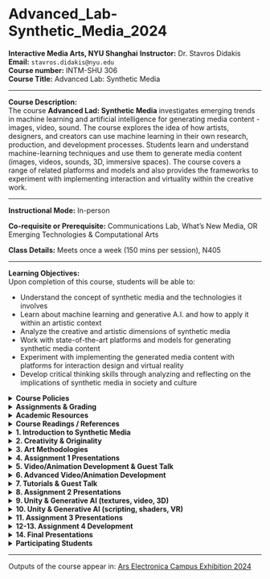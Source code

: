 # Advanced_Lab-Synthetic_Media_2024

**Interactive Media Arts, NYU Shanghai**
**Instructor:** Dr. Stavros Didakis  
**Email:** `stavros.didakis@nyu.edu`  
**Course number:** INTM-SHU 306  
**Course Title:** Advanced Lab: Synthetic Media

---

**Course Description:**  
The course **Advanced Lad: Synthetic Media** investigates emerging trends in machine learning and artificial intelligence for generating media content - images, video, sound. The course explores the idea of how artists, designers, and creators can use machine learning in their own research, production, and development processes. Students learn and understand machine-learning techniques and use them to generate media content (images, videos, sounds, 3D, immersive spaces). The course covers a range of related platforms and models and also provides the frameworks to experiment with implementing interaction and virtuality within the creative work.

---

**Instructional Mode:** In-person  

**Co-requisite or Prerequisite:** Communications Lab, What’s New Media, OR Emerging Technologies & Computational Arts  

**Class Details:** Meets once a week (150 mins per session), N405  

---

**Learning Objectives:**  
Upon completion of this course, students will be able to:
- Understand the concept of synthetic media and the technologies it involves
- Learn about machine learning and generative A.I. and how to apply it within an artistic context
- Analyze the creative and artistic dimensions of synthetic media
- Work with state-of-the-art platforms and models for generating synthetic media content
- Experiment with implementing the generated media content with platforms for interaction design and virtual reality
- Develop critical thinking skills through analyzing and reflecting on the implications of synthetic media in society and culture

<details>
  <summary><strong>Course Policies</strong></summary>

**Attendance and Tardiness**  
Students are expected to attend *all* scheduled classes. If unable to attend a class, a student needs to notify the instructor *before* class.

---

**Absences and Grades**  
- 4 absences will lead to an F for the participation grade.
- 6 absences will lead to a 25% reduction in the final grade.
- 8 absences will lead to failure of the course.

---

**Absence Exceptions**  
- **Observance of Religious Holidays:** You may miss class for the observance of religious holidays. If you anticipate being absent because of religious observance, notify me in advance so we can create a plan for making up missed work. For more on this policy [see here](https://www.nyu.edu/about/policies-guidelines-compliance/policies-and-guidelines/university-calendar-policy-on-religious-holidays.html).
- **Competitions, Conferences, Presentations:** You are permitted to be absent from classes to participate in competitions, conferences, and presentations, either at home or out of town, as approved by the Associate Provost for Academic Affairs. Review the Undergraduate Bulletin for the conditions you must meet to obtain approval for this kind of absence.
- **Extended Illness:** A student with an injury or medical condition that requires ongoing accommodations (temporary or permanent) should contact the NYU Moses Center for Student Accessibility (CSA). If an accommodation is recommended by the Moses Center, then Academic Affairs may communicate on behalf of students to advocate for excused absences/extensions. Reasonable accommodations, considering the course objectives, student learning, and fair standards, are ultimately decided by the professor.

---

**Tardiness**  
Punctual arrival is mandatory for this class. Students need to be on time and not leave in the middle of class unless it is an emergency.

---

**Late Assignments**  
Assignments are due **at the date and time indicated on this syllabus**. The late penalty for *all assignments* is one-third of a letter grade per day (an A becomes an A-, etc.). All other late assignments will earn an F.

---

**Electronic Devices**  
- **Mobile Devices:** Students may not use mobile devices in class unless otherwise indicated.
- **Recording Class:** To ensure the free and open discussion of ideas, students may not record classroom lectures, discussions, and/or activities without the instructor’s advance written permission; any such recording can be used solely for their own private use. If a student has approved accommodations from the Office of Disability Resources permitting the recording of class meetings, the student must present the accommodation letter to the instructor in advance of any recording. On any days when classes will be recorded, the instructor will notify all students in advance. Distribution or sale of class recordings is prohibited without the written permission of the instructor and other students who are recorded.

---

**Instructional Technology**  
- **Email Communication:** The course instructor will contact students regularly via email. Students should check for emails from the instructor that will cover in detail reminders, logistics, updates, and so on. Please note that the instructor will try to respond to all emails within 24 hours. Students should not expect immediate responses to emails sent late at night, during holidays, or on the weekends.
- **Assignment Notification:** All assignments will be posted on the course website. Each student is responsible for reviewing the website and its resources. After each class period, the students are asked to learn about the next homework assignment or other requirements and responsibilities related to the course.
- **Instructional Technology Tools and Assistance:** If you need background on specific instructional technology tools, such as Zoom, NYU LMS (Brightspace) and Voicethread, check the [RITS Student Toolkit](https://wp.nyu.edu/shanghai-online_learning/). You may also email [shanghai.rits@nyu.edu](mailto:shanghai.rits@nyu.edu) for assistance.

---

**Academic Honesty/Plagiarism**  
Carefully read NYU Shanghai’s *Statement on Academic Integrity* (in the [Undergraduate Bulletin](https://shanghai.nyu.edu/academics/curriculum/bulletin)). Breaches of academic integrity could result in failure of an assignment, failure of the course, or other sanctions, as determined by the Academic Affairs office.

---

**Disability Disclosure Statement**  
NYU Shanghai is committed to providing equal educational opportunity and participation for students with disabilities. It is NYU Shanghai’s policy that no student with a qualified disability is excluded from participating in any NYU Shanghai program or activity, denied the benefits of any NYU Shanghai program or activity, or otherwise subjected to discrimination with regard to any NYU Shanghai program or activity. Any student who needs reasonable accommodation based on a qualified disability should register with the [Moses Center for Student Accessibility](https://www.nyu.edu/students/communities-and-groups/student-accessibility.html) for assistance. Students can [register online](https://www.nyu.edu/students/communities-and-groups/student-accessibility/academic.html) through the Moses Center and can contact the Academic Accommodations Team at [shanghai.academicaccommodations@nyu.edu](mailto:shanghai.academicaccommodations@nyu.edu) with questions or for assistance.

---

**Title IX Statement**  
Title IX of the Education Amendments of 1972 (Title IX) prohibits discrimination on the basis of sex in educational programs. It protects victims of sexual or gender-based bullying and harassment and survivors of gender-based violence. Protection from discrimination on the basis of sex includes protection from being retaliated against for filing a complaint of discrimination or harassment. NYU Shanghai is committed to complying with Title IX and enforcing University policies prohibiting discrimination on the basis of sex. Mary Signor, Executive Director of the Office of Equal Opportunity, serves as the University’s Title IX Coordinator. The Title IX Coordinator is a resource for any questions or concerns about sex discrimination, sexual harassment, sexual violence, or sexual misconduct and is available to discuss your rights and judicial options. University policies define prohibited conduct, provide informal and formal procedures for filing a complaint, and a prompt and equitable resolution of complaints.

---

**Links to the Title IX Policy and related documents:**
- [Sexual Misconduct, Relationship Violence, and Stalking Policy](https://www.nyu.edu/about/policies-guidelines-compliance/policies-and-guidelines/sexual-misconduct--relationship-violence--and-stalking-policy.html)
- [Procedures for Complaints Against Students](https://www.nyu.edu/about/policies-guidelines-compliance/policies-and-guidelines/test-reporting--investigating--and-resolving-sexual-misconduct--rela.html)
- [Procedures for Complaints Against Employees](https://www.nyu.edu/about/policies-guidelines-compliance/policies-and-guidelines/reporting--investigating--and-resolving-sexual-misconduct--relat.html)
- [Resource Guide for Students](https://www.nyu.edu/about/policies-guidelines-compliance/policies-and-guidelines/sexual-misconduct--relationship-violence--and-stalking-resource-.html)
- [Resource Guide for Employees](https://www.nyu.edu/about/policies-guidelines-compliance/policies-and-guidelines/sexual-misconduct--relationship-violence--and-stalking-resource-0.html)

</details>

<details>
  <summary><strong>Assignments & Grading</strong></summary>
For all assignments, you are required to demonstrate three important skills:

- **Divergence:** A need to showcase thorough research, investigation, and experimentation. It is often impossible to reach superb results if the initial research is limited and lacks depth and quality of resources or information.
- **Criticality:** It is paramount to be able to critically reflect on the researched or practiced content and identify what to keep and what to ignore. This skill can be sharpened if you are exposed frequently and to a sufficient amount of content from other artists and practitioners and understand in more detail their methods and motivations.
- **Convergence:** After you have done a wide series of experiments and you have critically reflected on the content, you need to showcase your convergence skills. In this stage, it is essential to focus on the optimization and exceptional refinement of your content. Rough outputs that lack numerous reiterations show poor results, even if the previous stages are completed perfectly. Consider planning ahead of time for making the necessary refinements that will showcase incredible final results.

---

### Assignment 1
- ***Self, Perception, Archetypes*** (medium: text & images)
- **Prompt:** Create a series of images that showcase what a human being is; this needs to come from your subjective perspective and it has to depend on your analysis and methodology. A human being can be viewed through different lenses - can you provide a creative and original interpretation? Use generative AI (in combination with other media design tools as they may seem appropriate/fit) to provide your own subjective (and original) interpretation of what a human being is.
- **Deliverables:** 
  - Provide 20 images that showcase your interpretations. Size of images should be at least FullHD (1920x1080px / 1080x1920px / 1920x1920px). Acceptable filetypes: PNG/JPEG. Zip the images and attach the zip file to the email.
  - Provide a poem or literature excerpt to accompany your images (text format with proper referencing). The text needs to exist already and it has to support your aesthetic and ideological reflections.
  - **Presentation:**
    - Select at least 3 final images at any aspect ratio and configuration. The images need to be printed on high-quality paper and presented/explained in class.
    - Print your poem or literature excerpt to accompany your 3 final presented images.

---

### Assignment 2 (Midterm)
- ***Machines in Motion*** (medium: video, animation, sound)
- **Prompt Option 1**
  By using the images generated in **Assignment 1** (or an update, depending on your preference), create a video between 2 to 4 minutes using generative AI. The video needs to have a music layer and a narration for your poem/literature excerpt.
  - **Deliverables:**
    - A video clip with a length of 2-4 minutes, in .MP4 format, 1080p/2160p, 16:9 aspect ratio, 30fps.
    - Your workflows (as images with the embedded code). The workflow needs to be an advanced iteration from the ones shared in class and showcase a particular development that aligns with your concept and intentions.
    - A file (pdf) that explains your workflow, together with your intentions and methodologies. Explain what your artistic approach is, and how you derived the final results. You may include notes on things that worked well, and things that did not work as expected.

- **Prompt Option 2**
  Select this option if you are interested to work on a collaboration project for a festival submission. Participants need to produce content that follows specific instructions.
  - **Deliverables:** 
    Submit weekly a specific list of generated content (variable specs will be given to you, depending on the workflow and production process).

---

### Assignment 3
- ***Ad Virtualitas ad Infinitum (groups of 2)*** (medium: realtime 3D/VR)
- **Prompt:** For this assignment, you are asked to create a virtual space that consists of generative-AI assets (images, videos, sounds, 3D objects, skyboxes).
- **Deliverables:** Send via email (`stavros.didakis@nyu.edu`) the following:
  1. A rendered video of the final performance (using the Unity Recorder). The final video needs to have a length of around 1 minute that showcases in detail your scene (.MP4 format, 1920x1080p, 16:9 aspect ratio, 30fps).
  2. Screenshots of your Unity project.
  3. A written report (pdf) that explains your intentions and methodologies. Explain what your artistic approach is, and how you derived the final results. You may include notes on things that worked well, and things that did not work as expected (length ~300 words).

---

### Assignment 4 (Final)
- ***Final Project*** (medium: open/mixed)
- **Prompt Option 1** (group of 3): Development of a physical media installation that includes selected content created during assignments 1, 2, and 3. The work includes the design of the structure for accommodating the media components, hardware installation, and tweaking and editing the content (prints, videos, sounds).
- **Prompt Option 2** (independent or groups of 2): For this option, a proposal needs to be pitched for approval. The work needs to have an artistic focus and to utilize tools and methods as the ones covered during the semester but further expand on the usage, bringing a sophisticated and highly polished final result. 
  You may consider creating projects such as the following:
  - An interactive generative system
  - A real-time VR scene
  - A mix of media/techniques/materials

---

### Class Participation & Attendance
Active participation and attendance are essential in this course. Students will be required to proceed to various teaching and learning activities during class, such as discussions, debates, practical exercises, and more.

---

### Homework & Reading Responses
The course necessitates the completion of homework such as readings, writings, and practical exercises. These are important elements that are required for achieving the learning outcomes of this course.

---

### Marking Elements
| Component                         | Weight |
| --------------------------------- | ------ |
| Class Participation & Attendance  | 30%    |
| Assignment 1                      | 15%    |
| Assignment 2                      | 20%    |
| Assignment 3                      | 10%    |
| Assignment 4                      | 25%    |

[The course rubric can be found here](https://docs.google.com/spreadsheets/d/1pJvsyA3RSv_4aOTyX1bs702O-ln5NgTQu87aURWNng0/edit#gid=0).

</details>

<details>
  <summary><strong>Academic Resources</strong></summary>

**ARC Services**
The Academic Resource Center (ARC) offers both individual, one-on-one tutoring as well as group sessions in a variety of ways, in a variety of courses. You can log on to [WCOnline](https://nyus.mywconline.com/index.php?logout=YES) to book an appointment with a Global Writing & Speaking Fellow or a Learning Assistant (LA). The Global Writing & Speaking Fellows conduct individual consultations on writing, speaking, reading, and academic skills coaching. LAs provide both individual and small-group tutoring support in over 30 STEM, Business, Economics, IMA/IMB, and Chinese Language classes. Visit [shanghai.nyu.edu/arc](https://shanghai.nyu.edu/arc) for more information about ARC services.

**Library Services**
The Library is available to support your research needs. They have access to over 27,000 print resources, 2,000 DVDs, and 1,000 databases (including over a million ebooks, as well as streaming audio and video and image databases).

Librarians with expertise in your research topic are available to meet either *in person* or *online* [by appointment](https://nyu-shanghai.libcal.com/appointments) or [by email](https://nyu.qualtrics.com/jfe/form/SV_893SmPggYfKqOz3?Q_JFE=qdg) to help you navigate the research process. Our library team features experts in Business, Arts & Humanities, STEM, Social Sciences & Economics, and data tools & resources. Ask us how we can assist you in developing a research question and formulating a research strategy, selecting databases, requesting materials, and citing your sources. Visit [shanghai.nyu.edu/library](http://shanghai.nyu.edu/library) for more information on:
- 24/7 access to e-books, e-journals, streaming media, and databases
- Booking one-on-one consultations for research help
- [Asking the Library](https://shanghai.nyu.edu/academics/library/services/aal) questions via chat or email

**Electronic Reserves**
Students can access course readings using their NYU credentials for courses they currently enrolled in at [https://ares.library.nyu.edu/](https://ares.library.nyu.edu/).

**Interlibrary Loan Service**
For materials not available to you immediately, you can request scanned copies of a book chapter or journal article through our [Interlibrary Loan (ILL) service](https://ill.library.nyu.edu/). If you don't know which chapter you need, you can request a Table of Content through ILL.
</details>

<details>
  <summary><strong>Course Readings / References</strong></summary>
  
  - Crawford, K. (2021). *Atlas of AI: Power, Politics, and the Planetary Costs of Artificial Intelligence*. Yale University Press.
  - Kissinger, H. A., Schmidt, E., & Huttenlocher, D. (2021). *The Age of AI: And Our Human Future*. Little, Brown and Company.
  - Lee, K.-F., & Qiufan, C. (2021). *AI 2041: Ten Visions for Our Future*. Currency.
  - Miller, A. I. (2019). *The Artist in the Machine: The World of AI-Powered Creativity*. The MIT Press.
  - Manovich, L., & Arielli, E. (2023). *Artificial Aesthetics: A Critical Guide to AI, Media, and Design*.
  - Sautoy, M. D. (2019). *The Creativity Code: Art and Innovation in the Age of AI*. Harvard University Press.
  - [From Dadaists to Synthetic Media](https://blog.reface.ai/the-production-of-presence/)
</details>

<details>
  <summary><strong>1. Introduction to Synthetic Media</strong></summary>
The session provides a general introduction and overview for synthetic media. Main characteristics of the topic are contextualized through lecture, discussions, and in-class activities. During this session the main tools and frameworks that are needed for this course are briefly explained.

- **Lecture:** [An Introduction to Synthetic Media](https://www.canva.com/design/DAF6Co7XtIM/nRs0JgC824gK2ulqGsSBRg/view?utm_content=DAF6Co7XtIM&utm_campaign=designshare&utm_medium=link&utm_source=editor)

- **Research:** Synthetic Media Assignment 1 (@[Miro](https://miro.com/app/board/uXjVN4LnVvM=/?share_link_id=420225905247))

- **Homework (deadline: Wed 31 Jan, by 12 noon)**
  - **Readings:**
    - **AI2041 Ten Visions of the Future** (read at least one chapter from the following list)
        - `AI2041, Ch.2: Gods Behind the Masks`
        - `AI2041, Ch.3: Twin Sparrows`
        - `AI2041, Ch.5: My Haunting Idol`

  - **Practice:**
    - **Install ComfyUI**
       - [comfyanonymous/ComfyUI](https://github.com/comfyanonymous/ComfyUI?tab=readme-ov-file#installing)
       - [Installing ComfyUI](https://stable-diffusion-art.com/how-to-install-comfyui/)
       
       - **Windows** (free, needs NVIDIA and/or)
       - **Mac** (free, needs M1 or above)
       - **Cloud Services** (paid, resources included): [Shadow PC](https://shadow.tech/shadowpro/offers), [RunDiffusion](https://rundiffusion.com/), [IT RITS](https://stable-diffusion.ritsdev.top/)

    - **Write a daily diary about yourself** - your thoughts, dreams, concerns. Do this as a meditative exercise, and go as deep as you can. You are responsible for defining the length of the text (certainly no less than a couple of sentences, and no more than 1000 words per day). Do not handwrite it - use a text editor. Uses of ChatGPT or similar text generators are strictly forbidden here.
         
</details>

<details>
  <summary><strong>2. Creativity & Originality</strong></summary>
The session provides a theoretical and conceptual component that focuses on understanding creativity and originality in relation to the generative content and the methodologies employed in utilizing synthetic media for artistic practice. In addition, a series of workflows are analyzed so as to ensure a practical framework for the development of the assignment prompts.

- **Reading Discussion**
- **Lecture:** [Creativity & Originality - Reviewing “Synthetic Cities” as a Case Study](https://www.canva.com/design/DAF6ufPdzUk/KdBCIL73PxQIFKh63pGiQw/view?utm_content=DAF6ufPdzUk&utm_campaign=designshare&utm_medium=link&utm_source=editor)
    
- **Workshop: Text-To-Image Generation & Prompt Engineering**
    - **ComfyUI Installation Instructions:**
        
        [ComfyUI](https://github.com/comfyanonymous/ComfyUI), [ComfyUI-Manager](https://github.com/ltdrdata/ComfyUI-Manager)
        
        [ComfyUI Community Manual](https://blenderneko.github.io/ComfyUI-docs/)

        [How to install ComfyUI](https://stable-diffusion-art.com/how-to-install-comfyui/)
            
    - **Text-To-Image / Prompt Engineering:**
        
        [CLIP: Connecting text and images](https://openai.com/research/clip)
        
        [Stable Diffusion Prompt Book](https://drive.google.com/file/d/1ngSY63m1ASAr4VYA0Ohr0pSZ6bqKbu-w/view?usp=drive_link)
        
        [PromptHero](https://prompthero.com/)

    - **ComfyUI Workflows:**
                
        - **Text to Image** (basic)
            ![Text-To-Image (basic)](images/s2-Text-To-Image(basic).png)
            ***
        
        - **Text to Image** (advanced)
            
            ![Text-To-Image (advanced)](images/s2-Text-To-Image(advanced).png)
            ***
        
        - **Image Upscale**
            
            ![Text-To-Image (upscaling)](images/s2-Text-To-Image(upscaling).png)
            ***
        
        - **Image to Image**
            
            ![Image-To-Image](images/s2-Image-To-Image.png)

---
        
- **Resources:**
  - Understanding [AI Styles | Andrei Kovalev's Midlibrary 2.0](https://midlibrary.io/categories/techniques)
    
  - Communities/Repositories/Models/Workflows
    -  [Banodoco Discord Invite](https://discord.com/invite/z2rhAXBktg)
    - [Civitai: The Home of Open-Source Generative AI](https://civitai.com/)
    - [OpenArt Resources](https://openart.ai/discovery)
    - [Hugging Face](https://huggingface.co/)
        
  - Online Tutorials/Documentation
    - [ComfyUI Community Manual](https://blenderneko.github.io/ComfyUI-docs/)
    - [Using ComfyUI Tutorial](https://www.youtube.com/watch?v=LNOlk8oz1nY)
    - [ComfyUI KSampler Explained](https://www.youtube.com/watch?v=RVwIz63bxN4)
    - [How Stable Diffusion Works](https://www.youtube.com/watch?v=sFztPP9qPRc)
        
- **Homework**
    - **Reading:** `Margaret Boden - The Creative Mind (In a Nutshell)`
    - **Practice:**
      - Create five city images and text narratives - as in the case of “Urban Echoes” from “Synthetic Cities”. Strongly consider extracting/using features from your dreams and fears. 
        - Image size should be no less than 1920x1080px
        - Each text description should be between 100 to 200 words
</details>

<details>
  <summary><strong>3. Art Methodologies</strong></summary>
For this session, a series of art references are contextualized and analyzed, providing a thought structure in regards to the development of the utilization of AI and ML for the creation of visual artworks. The practical part of the session focuses on the development of advanced image creation tools and techniques (SDXL, LoRAs, LCM, ControlNet, IPAdapter, 2nd-Pass Sampling).

- [Art Methodologies](https://www.canva.com/design/DAF8jT8uE2Y/ClN1RXBt5igUxiwNsGZbfQ/edit?utm_content=DAF8jT8uE2Y&utm_campaign=designshare&utm_medium=link2&utm_source=sharebutton)
    
- **ComfyUI Workflows:**
    - **LoRA** (with upscale)
        ![LoRA](images/s3-LoRA.png)
        ***
    - **LCM LoRA**
        ![LCM LoRA](images/s3-LCM_LoRA.png)
        ***
    - **ControlNet**
        ![ControlNet](images/s3-ControlNet.png)
        ***
    - **IPAdapter, 2nd Sampler Pass:** 
      - [IPAdapter Info](https://www.youtube.com/watch?v=7m9ZZFU3HWo)
      - [Resources](https://drive.google.com/drive/folders/1fjcthg19CMR0zlVx0B2IqelTVwSzd0yI?usp=sharing)
    
      ![IPAdapter](images/s3-IPAdapter.png)
</details>

<details>
  <summary><strong>4. Assignment 1 Presentations</strong></summary>
Selected examples of generative AI imagery developed for Assignment 1:
<table>
  <tr>
    <td><img src="images/s4-1.png" alt="Image 1" style="width:200px; padding:0px;"/></td>
    <td><img src="images/s4-2.png" alt="Image 2" style="width:200px; padding:0px;"/></td>
    <td><img src="images/s4-3.png" alt="Image 3" style="width:200px; padding:0px;"/></td>
  </tr>
  <tr>
    <td><img src="images/s4-4.png" alt="Image 4" style="width:200px; padding:0px;"/></td>
    <td><img src="images/s4-5.png" alt="Image 5" style="width:200px; padding:0px;"/></td>
    <td><img src="images/s4-6.png" alt="Image 6" style="width:200px; padding:0px;"/></td>
  </tr>
  <tr>
    <td><img src="images/s4-7.png" alt="Image 1" style="width:200px; padding:0px;"/></td>
    <td><img src="images/s4-8.png" alt="Image 2" style="width:200px; padding:0px;"/></td>
    <td><img src="images/s4-9.png" alt="Image 3" style="width:200px; padding:0px;"/></td>
  </tr>
  <tr>
    <td><img src="images/s4-10.png" alt="Image 4" style="width:200px; padding:0px;"/></td>
    <td><img src="images/s4-11.png" alt="Image 5" style="width:200px; padding:0px;"/></td>
    <td><img src="images/s4-12.png" alt="Image 6" style="width:200px; padding:0px;"/></td>
  </tr>
</table>
</details>

<details>
  <summary><strong>5. Video/Animation Development  & Guest Talk</strong></summary>
The session consists of a main lecture that focuses in providing an overall analysis of the area of AI video/animation, explaining main motivations, methods, and practices. Following that, a practical workshop explains how it is possible to extend the previous image generation practices to accommodate video and animation. For the last part of the session, Iannis Bardakos provides an overall overview of his research practice related to the dynamic interplay between technicity, aesthetics, and processes through techno-mathematical lenses.

- **Lecture:** [AI Video/Animation](https://www.canva.com/design/DAF-R0Mu6-Y/GhjS7XL5Z1kjpLcutBBIbg/edit?utm_content=DAF-R0Mu6-Y&utm_campaign=designshare&utm_medium=link2&utm_source=sharebutton)

- **ComfyUI Workflow:** Images to Video, LoRAs, IPAdapter, AnimateDiff, Latent Upscale
    
    ![Workflow-AnimateDiff_.png](images/s5-AnimateDiff.png)

- **References**    
    - [AnimateDiff Repository](https://github.com/guoyww/AnimateDiff),[AnimateDiff Paper](https://animatediff.github.io/)
    
    - [AnimateDiff: Easy text-to-video - Stable Diffusion Art](https://stable-diffusion-art.com/animatediff/)
    
    - [Civitai Models & LoRAs](https://civitai.com/videos)
    
    - [ComfyUI Workflows](https://openart.ai/workflows/all?category=AnimateDiff)
    
    - [Steerable Motion](https://github.com/banodoco/Steerable-Motion)

---

- **Guest Talk with Iannis Bardakos**
    > Iannis Bardakos, an artist and art theorist with over three decades of experience, has worked globally as an educator and creative media expert. He has taught in Greece, Spain, France, and China, and his work has been exhibited internationally. His interdisciplinary approach blends mathematics, philosophy, and the arts, transcending traditional boundaries. Bardakos's expertise extends to digital media, humanities, and cybernetics, with a deep interest in the philosophy of technology. His research and teaching explore the dynamic interplay between technicity, aesthetics, and processes through a techno-mathematical lens. He holds dual doctoral degrees: one in Aesthetics, Sciences, and Technologies of the Arts from Paris 8 University, and another in the Theory and History of Arts from the Athens School of Fine Arts. Bardakos contributes as a co-editor to the Technoetic Arts Journal and is an active member-at-large in the American Society for Cybernetics. His work, positioned within a post-human framework, aims to redefine and reformulate the relationship between art and experience.
    > 
    
    ![Iannis Bardakos](images/s5-bardakos.png)    
</details>

<details>
  <summary><strong>6. Advanced Video/Animation Development</strong></summary>

This workshop focuses on developing advanced techniques for creating synthetic video/animations such as using batch scheduling, automated extraction of text prompts from images, Motion LoRAs, and techniques for consistensy and high-quality visual content. Moreover, strategies for post-production are also covered for sound, frame interpolation, 4K upscaling, compression, etc.

- **ComfyUI Workflows** 
  - Batch Prompt Scheduler, AnimateDiff (Resources: [CivitAI](https://civitai.com/search/models?modelType=Workflows&sortBy=models_v5), [OpenArtAI](https://openart.ai/workflows/home?workflowSort=featured), [ComfyWorkflows](https://comfyworkflows.com/), [ThinkDiffusion](https://learn.thinkdiffusion.com/a-list-of-the-best-comfyui-workflows/))
      ![Video Animation.png](images/s6-VideoAnimation.png)
      ***
    
  - Image Input, WD14 Tagger, IPAdapter, Motion LoRA
    
    ![Image-To-Video, Motion LoRA](images/s6-Image-To-Video-with-Motion-LoRA.png)
    ***

  - SDXL Video
    ![SDXL Video](images/s6-SDXL_Video.png)
    ***
    
  - Image-To-Video, Upscale, Interpolate
    ![AnimateDiff, Image, Upscale, Interpolate.png](images/s6-AnimateDiff-Image-Upscale-Interpolate.png)

***

- **Video Development Resources**
    - Sound & Music
        - [Mubert](https://mubert.com/) (music generator), [Mubert Tutorial](https://www.youtube.com/watch?v=Kvf4CCRSvW8)
        - [Aiva](https://www.aiva.ai/) (music generator)
        - [ElevenLabs](https://elevenlabs.io/) (text to speech), [ElevenLabs Tutorial](https://www.youtube.com/watch?v=KMO306rV94M)
            
    - Video Editing/Composition
        - [https://www.capcut.com/](https://www.capcut.com/) (video editor)
        - [CapCut Tutorial](https://www.youtube.com/watch?v=yMbu1A5N-jc)

---

- **Post-Production Diagram**
    
    ![Post-Production](images/s6-postProduction.png)
    
    <small>(if the final video size is too large (more than 500MB for 1-minute video), consider compressing it with [HandBrake](https://handbrake.fr/downloads.php), “Vimeo 4K” preset).</small>
</details>

<details>
  <summary><strong>7. Tutorials & Guest Talk</strong></summary>

The session focuses on providing students tutorial support for the development of their synthetic video (+audio) assignment. Moreover, it offers a critical framework for generative AI as seen from the theory and practice of Vassilis Galanos.

---

- **Guest Talk with Vassilis Galanos:**
    > In this previously unpublished work, the presenter will suggest that the vast majority of contemporary generative artificial intelligence (GenAI) art is kitsch. Dr Galanos will demonstrate aspects of visual AI’s last ten years of development as a sociotechnical construct, a combination of technical programming corresponding to social factors. He will argue that the driving force behind the entropic proliferation of (Gen)AI kitsch is an interplaying function of schizo-capitalist regimes promoting double binds of (a) regulatory frameworks containing AI within hegemonic political correctness and (b) nationalist mandates for AI innovation.
    > 
    > Dr Vassilis Galanos is currently a Research and Teaching Fellow at the Edinburgh College of Art, affiliated with the Bridging Responsible Artificial Intelligence Divides (BRAID) UK research programme and the Edinburgh Futures Institute’s Data Civics and The New Real themes. Vassilis investigates AI from a historical and sociological perspective, and has recently participated in projects involving the use of generative AI in journalism, community-led data-driven innovation, and artist/data scientist interactions.
    > 
    
    ![Vassilis Galanos](images/s7-galanos.png)
</details>    

<details>
  <summary><strong>8. Assignment 2 Presentations</strong></summary>

- **Presentations**
  ![Submission Examples](images/s8-previews.gif) 

- **AI Film Festival - Selected Videos**
    - [Generation](https://www.youtube.com/watch?v=mL1rs3NRgIg)
    
    - [Original Voice](https://www.youtube.com/watch?v=785BhEABX5s)
    
    - [I Want 1000 Rabbits](https://www.youtube.com/watch?v=96Cx771Cpr0)
    
    - [Expanded Childhood](https://www.youtube.com/watch?v=4Q5qstYoYu0)
    
    - [UTOPIAS](https://www.youtube.com/watch?v=bHrQM-n4JJM)
    
    - [We All Dream in HyperColor](https://www.youtube.com/watch?v=dYbRvorUhcw)
    
    - [eps696](https://drive.google.com/file/d/1aI7IEDMCXt08ukzfB_hswhUfB2obo2SR/view?usp=sharing)    
</details>

<details>
  <summary><strong>9. Unity & Generative AI (textures, video, 3D)</strong></summary>
The session provides an introdution to Unity and how generative AI content can be used within a realtime engine. This involves the development and usage of images, videos and sounds within a Unity project. Techniques are explained in regards to the creation of seamless skyboxes, and how to utilize platforms for the creation of synthetic 3D models.

- 📁 [Unity Project Files: Textures_And_Skyboxes](https://drive.google.com/file/d/1BD_aG4xvraYsi2Q3tCpioS7x3nUiK84V/view?usp=drive_link)

- <details>
  <summary><strong>Unity Basics</strong></summary>
    To start developing a Unity project, you first need to install Unity Hub, and a code editor (VSCode):
    
    - [Visual Studio Code,](https://code.visualstudio.com/download) [NET (](https://dotnet.microsoft.com/en-us/download/dotnet/7.0)[details)](https://code.visualstudio.com/docs/languages/dotnet), [Mono](https://www.mono-project.com/download/stable/)
    - [Unity Hub](https://store.unity.com/download) and an LTS Unity Editor 21/22 (recommended: 2022.3.14f LTS)
        
    Following the installation of the required software, you can open **Unity Hub**, a tool that allows us to manage our Unity projects as well as install different versions of the **Unity Editor**.
  
    **Unity Hub**
    When you open **Unity Hub** for the first time, you will be prompted to log in with your **Unity ID**. If you don't have one, you can create it for free. In Unity Hub’s **Preferences** menu, select **License**, and activate a Personal license (which is free). The personal licenses expire after a few days, but you can install it again with the same process.
      
    The **Unity Hub** shows you a list of all Unity versions installed on your computer (you can have multiple versions of Unity if you want). If you don't have any versions installed, you can click on the **Installs** button to install a new version.
      
    Here are the main tabs that you need to know about Unity Hub:
    - **Projects:** To open an existing project or create a new one, click on the **Projects** button and then select the option that you want.
    - **Installs:** To manage and install different versions of Unity, click on the **Installs** button. Here you can see all the versions of Unity installed on your computer, and you can also install new versions or delete old ones.
    - **Learn:** To access Unity documentation and tutorials, click on the **Learn** button.
    - Other options include the Community, UOS, and Developer Services (which are not covered here).
          
      ![Unity Hub](images/s9-unityHub.png)
  ---
  **Creating a Project with the Unity Hub**
  To create a new project in Unity, open the Unity Hub and click on the **New Project** button. In the **New Project** window, select the appropriate version for your project from the drop-down menu (i.e. 2022.3.14f LTS). Next, select the **URP** (Universal Rendering Pipeline) or the **HDRP** (High Definition Rendering Pipeline) template from the list of templates.
  In the right side panel, set the project name and location. You can also choose to create a new folder for your project if you want to. Finally, uncheck the checkbox for **Enable PlasticSCM**. This will prevent Unity from using the PlasticSCM version control system for your project.
  Click on the **Create Project** button to create your new Unity 3D project. Once the project is created, you will be taken to the Unity editor where you can start working on your application.

  ---

  **Unity Editor**
    
    ![Unity Hub](images/s9-unityEditor.png)
      
  The Unity editor is divided into several main areas. The most important ones are the following: the **Scene** view, the **Game** view, the **Hierarchy**, the **Project**, **Inspector**, and **Console**.
    - The **Scene** view is where you can see and edit your 3D objects in your scene. You can navigate and manipulate the camera, as well as select and move objects in the Scene view.
    - The **Game** view is where you can see what your game or application will look like when it is running. You can run the “Game” by clicking on the Play/Stop buttons at the top of the screen.
    - The **Hierarchy** is where you can see all the objects in your scene organized in a hierarchical tree structure. You can select, move, and delete objects from the Hierarchy.
    - The **Project** is where you can access all the assets and files in your project. You can import new assets, create new folders, and access the scripts and prefabs in your project.
    - The **Inspector** is where you can see and edit the properties of the currently selected object. You can change the object's position, rotation, scale, as well as access its materials, scripts, and other components.
    - The **Console** is where we can check if everything runs correctly with our project. This helps us to debug code or other issues that may occur during execution.
    <br>

    Other important panels and features include the **Toolbar**, **Lighting**, and more.
    - The **Toolbar** at the top of the Unity editor is where you can access different tools such as the move, rotate, and scale tools. You can also access different windows and settings from the **Toolbar**.
    - The **Hand** Tool allows **panning** around the Scene.
    - Press key **Alt** (Windows) or **Option** (Mac) and left-click and drag to **Orbit** the Camera around the current pivot point.
    - Scroll (mouse or keypad) to **zoom** in and out the scene.
    - The **Move**, **Rotate**, **Scale**, **Rect Transform** and **Transform** tools allow you to edit individual GameObjects.
    - Shortcuts: **Q-W-E-R-T-Y**
      - [Toolbar Link](https://docs.unity3d.com/Manual/Toolbar.html)
      - [Hierarchy Link](https://docs.unity3d.com/Manual/Hierarchy.html)
    - The **Lighting** window is where you can set up and adjust lighting for your project. You can add and adjust lights, as well as change the environment settings.
    - Additional windows and panels can be found on the main Unity Menu/Windows.
          
      ![Move Tool](images/s9-moveTool.gif)
      ***

  - **Primitives**
      To add 3D objects in the scene go to the **Hierarchy** panel, and either click the **+** sign, or right click on the **Hierarchy** panel area, to have the sub-menu appear. Select **3D Object**, then choose the type of object you want to create, such as a cube, sphere, or plane. The new object will appear in the **Hierarchy** panel and the **Scene** view.
          
      You can move, rotate and scale the object in the **Scene** view (by using the Unity's **Transform** component), as well as from the number boxes that appear in the **Inspector** panel.
          
      ![Create Object](images/s9-createObject.gif)
          
      Each **GameObject** can be configured from the **Inspector** window. Properties such as position, rotation, size are set here. If the GameObject includes materials or additional properties, they can all be accessed from here as well.
          
      [Inspector Link](https://docs.unity3d.com/Manual/UsingTheInspector.html)    
    </details>

  - <details>
    <summary><strong>Textures & Skyboxes</strong></summary>  
    
    To use a custom texture/image in Unity, make sure that your files (such as **PNG** or **JPEG**) are imported in the **Assets** folder. Once imported, select the texture in the Project window to adjust its settings in the **Inspector**, where you can change properties like wrap mode, filter mode, and compression to optimize performance and appearance. Next, create a material by right-clicking in the **Assets** folder, selecting **Create**, and then **Material**. Assign your imported texture to the material by dragging it onto the **Base** / **Albedo** slot in the material's **Inspector**. Finally, apply the material to your objects in the scene by dragging the material onto the desired object in the **Scene** view or **Hierarchy**. 
    
    Creating a seamless texture, especially for applications such as skybox, it is important to consider that the edges of the texture align perfectly when tiled. To ensure this, we need to make certain adjustments:

      - **Choose or Create a Base Image**: Start with a high-quality image. For skyboxes, this could be an image of a sky, space, or any environment suitable for your project.
      - **Make the Image Tileable & Offset the Image**: Use an image editing tool like Adobe Photoshop or GIMP. Offset the image by half of its width and height. In Photoshop, this can be done using the "Offset" filter (Filter > Other > Offset). Set the horizontal and vertical offset to half the dimensions of the image. This will bring the edges to the center, making the seams more visible.
      - **Blend the Seams**: Use tools like the clone stamp, healing brush, or content-aware fill to blend the seams. Carefully paint over the seams to remove visible lines and ensure a smooth transition. The goal is to make the edges indistinguishable from the rest of the texture.
    - **Offset Back**: Offset the image back to its original position to ensure that the seamless work is correctly applied.
    - **Check Seamlessness**: Test the seamlessness by duplicating and tiling the image next to itself in the image editor. Ensure there are no visible seams or abrupt changes where the images meet.
    - **Create Skybox Textures (Six-Sided Skybox)**: For a skybox, you typically need six images representing the sides of a cube (left, right, top, bottom, front, back). Ensure each texture matches seamlessly at the edges with its adjacent textures.
    - **Panoramic Skybox**: Alternatively, you can create a 360-degree panoramic image that wraps around seamlessly. Tools like HDRI maps can be used to achieve this.
    - **Import to Unity**: Import the seamless textures into Unity. If creating a six-sided skybox, use the Skybox (Cubemap) shader. For a panoramic skybox, use the Skybox (Panoramic) shader.
    - **Set the Skybox**: Finally, apply the skybox material to your scene. Go to **Window** > **Rendering** > **Lighting Settings**, and under the **Skybox Material** section, assign your skybox material.

    ***

    - **Resources on Textures and Patterns**
      - [Seamless Texture Checker](https://www.pycheung.com/checker/)
      - [NormalMap-Online](https://cpetry.github.io/NormalMap-Online/)
      - [Photoshop Tutorial: Create Seamless Textures](https://www.youtube.com/watch?v=FR3Z0zr1RaY)  
      - [How to Make High Quality Seamless Textures with AI](https://www.youtube.com/watch?v=hNFz0Mlj5Dc)
      - [Height Maps And Displacement In Unity](https://medium.com/geekculture/height-and-normal-maps-in-unity-hdrp-324fefb0d188)
      - [2D Textures & Materials | Assets & Packs | Unity Asset Store](https://assetstore.unity.com/2d/textures-materials)  
      - [Poly Haven](https://polyhaven.com/)
      - [Free PBR Materials](https://freepbr.com/)
      - [Textures for 3D](https://www.textures.com/browse/pbr-materials/114558)
      - [Poliigon Textures](https://www.poliigon.com/textures/free)
      - [Texture Fun](https://texturefun.com/)
      - [ambientCG](https://ambientcg.com/)
      - [Texturebox](https://texturebox.com/category)
      - [cgbookcase](https://www.cgbookcase.com/)
      - [CC0 Textures & Models](https://www.sharetextures.com/)
      - [Public Domain Textures](https://publicdomaintextures.com/)
      - [patternpanda](https://patternpanda.org/)

      </details>

    - <details><summary><strong>Adding Videos (Render Textures)</strong></summary>
      In Unity, a Render Texture is a special type of texture that is created and updated at runtime. It allows you to render the output of a video (or camera) to a texture, which can then be used as the input for another camera, a material, or even a GUI element.
          
      In this example, we want to utilize a surface of the 3D model to display the contents of a video file. Therefore, a render texture will assist us in creating this effect. To do this we need to complete the following steps:
          
      - Create a **Video Player** object - A **Video Player** can be added to our project by selecting **GameObject / Video / Video Player.** This will add a new video object on the **Hierarchy** panel. From the **Inspector** we have the option to load a video file to the object (the video file has to be already added in our **Assets** folder; **.mp4** file format is strongly suggested).
  
        ![Video Player](images/s9-videoPlayer.gif)
              
      - Create and assign a **Render Texture** - A **Render Texture** is a type of texture that Unity creates and updates at run time. To use a Render Texture you need first to create a new Render Texture asset in the Assets panel. This can be created either by right-clicking in the **Assets** folder, or by selecting in the main menu:  **Assets / Create / Render Texture.** When the texture is created, we can review its **Inspector** and set its size to the value that it is needed (i.e. SD/HD, etc). After this is set, go back to the **Video Player** and set its **Target Texture** option to the new render texture we have just created.
  
        ![Render Texture](images/s9-renderTexture.gif)
              
      - Create a Geometry & Material - In this instance we want the video to appear on a geometry - a 3D object that contains a special material that allows it to display the video frames. To complete this task, we can create a new 3D **GameObject** (i.e. plane) and position it where it is needed. Finally, we have to create a new material as this will be needed to give to the 3D object its final surface look. Here, we need to assign to the **Base Map** / **Albedo** settings of the color the **Render Texture** that we have just created. To do this, drag the **Render Texture** file from the **Assets** folder, to the little square that appears on the name **Base Map** / **Albedo** inside our new material.
          ![Video Texture](images/s9-videoTexture.gif)

    - <details><summary><strong>Generative 3D</strong></summary>

        - **Importing 3D Models**
            3D models are digital representations of objects or characters that can be used in various applications such as video games, animation, and virtual reality. They are typically composed of a set of polygons, which are used to create the shape of the object, and a set of textures, which are used to control the visual appearance of the object. There are several different file types and properties that are commonly used for 3D models:
            1. **OBJ:** The **OBJ** file format stores the geometry of the model as a set of vertices and faces, and can also store information about materials and textures. **OBJ** files are widely supported by most 3D modeling software and can be easily imported into many game engines.
            2. **FBX:** The **FBX** file format is a more advanced format for storing 3D models. It supports a wide range of features, including support for animation, lighting, and cameras. **FBX** files can also store information about materials and textures, and are supported by many 3D modeling software and game engines.
            3. **STL:** The **STL** file format is primarily used for 3D printing and is a standard file format for 3D models. It stores the geometry of the model as a set of triangles, and does not typically include information about materials or textures.
                
            Unity supports a range of 3D models and objects. We can either using Unity’s primitives, or import them from elsewhere. Importing models can be straightforward - drag and drop in the **Assets** folder suffices. It is strongly suggested to use **.FBX** or **.OBJ** file types, or, if you use **Blender**, you can directly import Blender’s project file in Unity (**.blend**).
                
            [Model File Formats](https://docs.unity3d.com/Manual/3D-formats.html)
                
            [Import 3D Models into Unity](https://docs.unity3d.com/560/Documentation/Manual/HOWTO-importObject.html)
                
            ![FBX Import](images/s9-fbxImport.gif)
                
            3D models can be created with a range of software (e.g., Blender, Maya, Rhino, Fusion360, etc). We can also find models on the public domain:
            [SketchFab](https://sketchfab.com/features/free-3d-models)
            [CGTrader](https://www.cgtrader.com/free-3d-models)
            [TurboSquid](https://www.turbosquid.com/Search/3D-Models/free)
            [Free3D](https://free3d.com/)
            [ThreeD Scans](https://threedscans.com/)
            [3Dassets.one](https://www.3dassets.one/#order=latest)
             ***

        - **Use LumaAI for Generative 3D models**
            [Luma AI - Genie](https://lumalabs.ai/genie?showAuth=true&view=create)
                
            ![Luma AI](images/s9-luma3d.png)
    </details>

<details>
  <summary><strong>10. Unity & Generative AI (scripting, shaders, VR)</strong></summary>

The workshop provides a practical framework for utilizing Unity for creating a composition using synthetic media content (textures, skyboxes, sounds, 3D models) all within a VR space. In addition, scripting and shaders are covered so that a more dynamic environment can be implemented and used.

- 📁 [Unity Project Files: Scripting_Shaders_VR](https://drive.google.com/file/d/1_TKS-xF17TvwcnFHN2XtgnJMNNowWzQt/view?usp=drive_link)

- <details><summary><strong>Prefabs</strong></summary>

    A prefab (pre-fabricated) **GameObject** is an object entity that can be customized and then instantiated as many times as desired within the rendered space. A prefab can include any combination of components such as meshes, materials, animations, scripts, and other objects. The advantage of using prefabs is that they allow you to easily **reuse** objects and make global changes to all instances of the prefab by modifying the original asset.
    
    Here is a basic method for creating and using a prefab:
    
    - Create a new **GameObject** in the scene or select an existing one.
    - In the **Project** window, right-click and select **Create > Prefab**. Drag the **GameObject** from the **Hierarchy** window to the newly created **Prefab** asset in the **Project** window.
    - You can also drag a **GameObject** from the **Hierarchy** window to the **Project** window (**Assets**). This will directly create a **Prefab** for the **GameObject**.
    - You can now delete the original **GameObject** from the **Hierarchy** view.
    - To instantiate the prefab in the scene, simply drag it from the **Project** window into the **Hierarchy** window.
    - You can modify the properties of individual instances of the prefab without affecting the original asset. If you want to make a change to all instances, simply modify the original prefab (found in **Assets**).
    - Note: **Prefab** variants allow you to create different variations of a prefab while still linking them to the original. This can be achieved through the settings in **Overrides**.
    
    - [Prefabs in Unity Tutorial](https://www.youtube.com/watch?v=6_gAiPPKyUg)
    
    - [An Introduction to Prefabs](https://www.youtube.com/watch?v=9QkB_rI50Lc)

- <details><summary><strong>Scripting with C#</strong></summary>

    Scripting in Unity refers to the process of creating code to control the behavior and functionality of **GameObjects** in a Unity scene. Unity supports scripting in **C#**, UnityScript (a variant of JavaScript), and Boo (a language similar to Python).
    
    Scripts in Unity are attached to **GameObjects** as components and contain code that modifies the GameObject's behavior and properties in response to events in the game. A script can be used to handle user input, control animations, manage physics, and perform many other tasks.
    
    [Creating and Using Scripts](https://docs.unity3d.com/Manual/CreatingAndUsingScripts.html)
    
    To use a script in Unity follow this simple flow:
    
    1. Create a new script: To create a new script in Unity, you can right-click in the **Assets** panel and select **Create > C# Script**.
    2. Attach the script to a **GameObject**: To attach a script to a GameObject, you can drag the script from the **Assets** panel onto the GameObject in the **Scene** or **Hierarchy** panel. The script will appear as a component in the **Inspector** panel.
    3. Steps 1 and 2 can be also done directly from within the **Inspector** of a GameObject. Click on the **GameObject** on the **Hierarchy** panel, and on the Inspector click on **Add Component > New Script**.
    4. Write Code: The created script appears both on the **Inspector** window of the **GameObject** that we have attached to it, and also on our **Assets** folder in the **Project** window. Double clicking either the file from the **Project** window, or from the GameObject’s **Inspector**, the script will open on **Visual Studio Code**, where we can edit and save it.
    5. Update the Code and Run: After we edit the code and save it, we need to **Run** the program, during which the code will execute. The GameObject's behavior and properties are going to be updated according to the code we have written.
    
        ![Scripting in Unity](images/s9-scripting1.gif)
    
    In the following example, we attach a new script to a **Prefab**. Our objective is to write an instruction that continuously rotates the **GameObject** around its axis. The code for the rotation of the GameObject around its X,Y,Z axis is as follows:
    
    ```csharp
    //Imports
    using System.Collections;
    using System.Collections.Generic;
    using UnityEngine;
    
    //Name of our newly created script (Rotation.cs)
    public class Rotation : MonoBehaviour
    {
    		//Public variables (these appear on the Inspector
        public float rotationSpeedX = 10f;
        public float rotationSpeedY = 10f;
        public float rotationSpeedZ = 10f;
    
        // Start is called before the first frame update
        void Start()
        {
        }
    
        // Update is called once per frame
        void Update()
        {
    				//Call transform.Rotate a method for controlling GameObject rotation
            transform.Rotate(Vector3.right * Time.deltaTime * rotationSpeedX);
            transform.Rotate(Vector3.up * Time.deltaTime * rotationSpeedY);
            transform.Rotate(Vector3.forward * Time.deltaTime * rotationSpeedZ);
        }
    }
    ```
    
    In this example, the **`rotationSpeedX`**, **`rotationSpeedY`**, and **`rotationSpeedZ`** variables determine the speed of the rotation along the x, y, and z axis, respectively. The **`transform`** property refers to the transform component of the GameObject, which contains its position, rotation, and scale. 
    
    The **`Rotate`** method rotates the GameObject around the specified axis by the specified angle. In this case, the **`Vector3.right`** represents the x-axis, **`Vector3.up`** represents the y-axis, and **`Vector3.forward`** represents the z-axis. The rotation angle is determined by **`Time.deltaTime * rotationSpeed`**, where **`Time.deltaTime`** represents the time in seconds since the first frame, and **`rotationSpeed`** is the speed of the rotation.
    
    This script will continuously rotate the GameObject around its x, y, and z axis by the specified rotation speed. You can adjust the **`rotationSpeedX`**, **`rotationSpeedY`**, and **`rotationSpeedZ`** values to control the speed of the rotation along each axis from the Inspector panel of the GameObject.
    
    ![Scripting in Unity](images/s9-scripting2.gif)
    
    Scripts can be attached to **Prefabs** as well. In the following example, a **Prefab** has been created that includes multiple cubes nested together. The previous script has been adjusted to generate random rotation speed values for each cube. Therefore, upon the initialization of the code, each cube will be controlled with a different rotational speed. The randomization of the values is done with the use of the **`Random.Range`** function.
    
    ![Scripting in Unity](images/s9-scripting3.gif)
    
    ```csharp
    using System.Collections;
    using System.Collections.Generic;
    using UnityEngine;
    
    public class RotationRandom : MonoBehaviour
    {
        public float rotationSpeedX = 0f;
        public float rotationSpeedY = 0f;
        public float rotationSpeedZ = 0f;
    
        // Start is called before the first frame update
        void Start()
        {
            //Generate random values for rotational speed (X,Y,Z);
            rotationSpeedX = Random.Range(-60.0f, 60.0f);
            rotationSpeedY = Random.Range(-60.0f, 60.0f);
            rotationSpeedZ = Random.Range(-60.0f, 60.0f);
        }
    
        // Update is called once per frame
        void Update()
        {
            transform.Rotate(Vector3.right * Time.deltaTime * rotationSpeedX);
            transform.Rotate(Vector3.up * Time.deltaTime * rotationSpeedY);
            transform.Rotate(Vector3.forward * Time.deltaTime * rotationSpeedZ);
        }
    }
    ```
    
    The following links provide  comprehensive details regarding scripting in Unity.  
    
    - [Unity Scripting](https://docs.unity3d.com/Manual/ScriptingSection.html)
    - [Introduction to C# Scripting](https://danielilett.com/2021-01-29-basics-1-intro-to-c-sharp/)
    - [Scripting Basics](https://www.youtube.com/watch?v=w-qIcg0G7Pk)
    [C# Scripting Cheatsheet](https://blog.devgenius.io/unity-3d-c-scripting-cheatsheet-for-beginners-be6030b5a9ed)

  ***

  **Iterations (For-Loops)**
        
  A **`for`** loop is a control structure in programming that allows you to execute a block of code a specified number of times. It is defined with a starting value, a limit, and an increment value (step), and executes the code within the loop until the limit is reached.
        
  In Unity, **`for`** loops can be used to perform repetitive tasks, such as initializing an array, updating elements in a list, or creating multiple instances of a **GameObject**.
        
  Here's an example of how a **`for`** loop can be used to initialize an array in Unity.

  ```csharp      
  using UnityEngine;

  public class forLoops : MonoBehaviour
  {
      // Start is called before the first frame update
      void Start()
      {
          int[] numbers = new int[10];
          for (int i = 0; i < 10; i++)
          {
              numbers[i] = i;
              Debug.Log(numbers[i]);
          }
      }
  }
  ```
        
  In this example, the `for` loop starts with the value of **`i`** being 0, and continues to loop until **`i`** reaches 9 (the limit of 10 - 1). Each time the loop iterates, **`i`** is incremented by 1 (the increment value). The code inside the loop sets the value of the **`numbers`** array at the index **`i`** to **`i`** (0,1,2,….9).
        
  More info on for-loops and Unity: [Loops - Unity Learn](https://learn.unity.com/tutorial/loops-z2b#)
        
  **Code Example: 1D For-Loop**
        
  The following example demonstrates a**`for`** loop to instantiate multiple instances of a prefab.
  
  ```csharp  
  using UnityEngine;

  public class PrefabInstantiator : MonoBehaviour
  {
      public GameObject prefab;

      void Start()
      {
          for (int i = 0; i < 10; i++)
          {
              Vector3 position = new Vector3(i * 2, 0, 0);
              Instantiate(prefab, position, Quaternion.identity);
          }
      }
  }
  ```

  Here, the **`for`** loop starts with the value of **`i`** being 0, and continues the loop until **`i`** reaches 9 (the limit of 10 - 1). Each time the loop iterates, **`i`** is incremented by 1 (the increment value). The code inside the loop calculates a new position based on the value of **`i`** and uses the **`Instantiate`** function to create a new instance of the **`prefab`** at that position. 
  
  ***

  **Code Example: 2D For-Loop**
            
  Nested loops in Unity allow you to loop through multiple dimensions and instantiate prefabs in a grid-like or matrix-like pattern. For example, you could use nested loops to create a grid of prefabs, with each prefab representing a cell in the grid. Here's an example of how you can use nested loops to instantiate prefabs in a 5x5 grid pattern:
            
  ```csharp
  using UnityEngine;

  public class PrefabInstantiator : MonoBehaviour
  {
      public GameObject prefab;

      void Start()
      {
          for (int i = 0; i < 5; i++)
          {
              for (int j = 0; j < 5; j++)
              {
                  Vector3 position = new Vector3(i * 2, 0, j * 2);
                  Instantiate(prefab, position, Quaternion.identity);
              }
          }
      }
  }
  ```
            
  In this example, the outer **`for`** loop starts with the value of **`i`** being 0, and continues to loop until **`i`** reaches 4 (the limit of 5 - 1). The inner **`for`** loop starts with the value of **`j`** being 0, and continues to loop until **`j`** reaches 4. Each time the inner loop iterates, **`j`** is incremented by 1. The code inside the inner loop calculates a new position based on the values of **`i`** and **`j`** and uses the **`Instantiate`** function to create a new instance of the **`prefab`** at that position.
            
  ![For-Loops 2D](images/s9-forLoops2D.png)
            
  ***

  **Code Example: 3D For-Loop**
            
  The same logic can be used for creating three-dimensional nested loops (see code below).
            
  ```csharp
  using UnityEngine;

  public class forLoopsPrefab3D : MonoBehaviour
  {
      public GameObject prefab;

      void Start()
      {
          for (int i = 0; i < 5; i++)
          {
              for (int j = 0; j < 5; j++)
              {
                  for (int k = 0; k < 5; k++)
                  {
                      Vector3 position = new Vector3(i * 2, k * 2, j * 2);
                      Instantiate(prefab, position, Quaternion.identity);
                  }
              }
          }
      }
  }
  ```
            
  The code creates an instance of a prefab in a 3D grid pattern. It does this by using three nested for-loops that generate a grid of prefab instances.
            
  - The first for-loop `(int i = 0; i < 5; i++)` will run 5 times, with the value of `i` incrementing from 0 to 4 each time the loop runs.
  - The second for-loop `(int j = 0; j < 5; j++)` will also run 5 times, with the value of `j` incrementing from 0 to 4 each time the loop runs.
  - The third for-loop `(int k = 0; k < 5; k++)` will also run 5 times, with the value of `k` incrementing from 0 to 4 each time the loop runs.
            
  At each iteration of these three loops, a new Vector3 position is calculated by multiplying `i`, `j`, and `k` by 2 `(position = new Vector3(i * 2, k * 2, j * 2))`. Then, a new instance of the prefab is created at this calculated position using the `Instantiate()` method `Instantiate(prefab, position, Quaternion.identity)`.
            
  This will result in a grid of 125 instances of the prefab, with each instance being placed 2 units apart from each other.
            
  ![For-Loops 3D](images/s10-forLoops3D.png)

  ***

  **Code Example: Adding Instances as Children**
            
  One additional modification that you can do to this example is to put all new instances within the main prefab GameObject, so that it is easier to control all instances at once. This can be accomplished very easily, by simply adding a 4th property within the `Instantiate` function, so that it reads as below:
            
  `Instantiate(prefab, position, Quaternion.identity, transform)`
            
  The `transform` keyword is going to position the newly created prefab within the same GameObject (named Prefab3D-Rotate seen in the following image). Now, if we desire to automate the behavior of this parent (Prefab3D-Rotate), we can add an additional script (rotation.cs) that is going to rotate the parent (and its children, that is, the prefab instances).
            
  ![Instantiate Children](images/s9-instantiateChildren.gif)

  ***

  **Code Example: Rotating the Parent**
            
  Finally, if we add a random rotation script within the original prefab (which exists on the Project window), we will get a much more organic behavior.
            
  ![Rotating Parent](images/s9-rotatingParent.gif)

- <details><summary><strong>Shaders</strong></summary>

    Shaders are programs that run on the GPU and control how a 3D model or a 2D image is drawn. They provide a way to apply effects and transformations to the rendering process, such as changing the color, adding shadows or reflections, and creating animations.
    
    [Unity - Manual:  Shaders](https://docs.unity3d.com/Manual/Shaders.html)
    
    Shaders are written in a custom language called ShaderLab, which is used to describe how the materials in a scene should be rendered. ShaderLab is a high-level shading language that provides an abstract representation of the underlying GPU operations, making it easier for artists and developers to create complex visual effects without having to delve into the low-level details of the GPU.
    
    In Unity, shaders are divided into three broad categories. You use each category for different things, and work with them differently.
    
    - Shaders that are part of the [graphics pipeline](https://en.wikipedia.org/wiki/Graphics_pipeline) are the most common type of shader. They perform calculations that determine the color of **pixels** on the screen. In Unity, you usually work with this type of shader by using [Shader objects](https://docs.unity3d.com/Manual/shader-objects.html).
    - [Compute shaders](https://docs.unity3d.com/Manual/class-ComputeShader.html) perform calculations on the GPU, outside of the regular graphics pipeline.
    - **Ray tracing** shaders perform calculations related to ray tracing.
    
        ![https://portamedia.studio/wp-content/uploads/2020/10/shader_distortion_example.gif](https://portamedia.studio/wp-content/uploads/2020/10/shader_distortion_example.gif)
    
        ![https://static.wixstatic.com/media/b03158_1804f5256ed948c69fc6095f420ae879~mv2.gif](https://static.wixstatic.com/media/b03158_1804f5256ed948c69fc6095f420ae879~mv2.gif)

  ***

  **Shader Graph Intro**
            
  **Shader Graph** is a visual interface for creating shaders in Unity. It allows users to create custom shaders without having to write any code, by using a node-based system that is accessed directly within the Unity Editor. **Shader Graph** includes a variety of node types, including mathematical operations, texture sampling, color blending, and many more. The nodes can be connected and combined to create complex shaders, from simple surface shaders to complex materials that include reflections, refractions, and other advanced effects.
            
  A few characteristics of **Shader Graph** are the following:
          
  - **Node-Based Interface:** The Shader Graph uses a node-based interface, which allows for an intuitive and straightforward creation of shaders without the need for manual shader coding.
  - **Real-Time Preview:** The Shader Graph provides a real-time preview of the shader being created, which allows for immediate feedback on how changes to the graph affect the final result.
  - **Customization:** Shaders created with the Shader Graph can be easily customized to fit the specific requirements of the project.
  - **Lighting Support: **The Shader Graph supports various lighting models, including PBR and Unlit, and includes multiple nodes for configuring and controlling lighting.
  - **Compatibility with Other Unity Features:** The Shader Graph can be used in conjunction with other Unity features, such as Particle Systems, VFX Graph, and the Unity Material Editor.
  - **Extensibility:** The Shader Graph is fully extensible, meaning that users can create custom nodes and use them within their shader graph to perform specialized tasks.

  ***

  **Creating a Shader Graph**
            
  The **Shader Graph** is a standard package included within **URP/HDRP**. If your project has been set in these pipelines, then you can directly create a new Shader Graph in the **Project** window by selecting **Create > Shader Graph > HDRP > Lit Shader Graph** (for example). This will create a new asset in the **Project** window. By double-clicking the newly created file, the **Shader Graph UI** opens.
            
  **Shader Graph**’s interface consists of several key elements, including:
            
  - **Graph View:** This is the main view of the Shader Graph **Editor**, where you can create and arrange nodes to build your shader.
  - **Graph Inspector:** The Graph Inspector provides options and properties used to modify the behavior and appearance of the Shader Graph and its nodes.
  - The **Node Settings** are specific to a single node within the graph and control its behavior and properties. 
  - The **Graph Settings** provide global options and settings for the entire shader graph. It contains options such as shader quality settings, the graph name, and the active channel mask. Here we can set if we want the shader to be **Lit** or **Unlit**, for example.
  - **Main Preview:** The Main Preview window offers a visual representation of how the final shader graph will look when applied to a material.
  - **Blackboard:** This is an area where you can add custom values that can be used by nodes in the Shader Graph. The values set in the blackboard can be accessed by the **Inspector** of the **Shader Graph** material
                
    ![https://blog.logrocket.com/wp-content/uploads/2022/09/drag-select-items.gif](https://blog.logrocket.com/wp-content/uploads/2022/09/drag-select-items.gif)

  ***

  **The Master Stack**
            
  The Shader Graph offers two main blocks: the **Vertex** and **Fragment**, also called as **Master Stack**.
            
  - The **Vertex Block** is used to modify or manipulate the **vertices** of a 3D model before they are drawn on the screen. The **Vertex Block** allows you to make changes to the properties of the vertices and it includes the following basic properties (in **HDRP/Lit** mode):
    - **Position** - This is the main property of a **Vertex Block**, which allows you to modify the position of each vertex.
    - **Normal** - This property allows you to modify the normal vector of each vertex, which is used for lighting calculations.
    - **Tangent** - This property allows you to modify the tangent vector of each vertex, which is used for normal mapping or other special effects.
                
      ![https://thirdspacelearning.com/wp-content/uploads/2022/03/Faces-edges-and-vertices-what-is-2.png](https://thirdspacelearning.com/wp-content/uploads/2022/03/Faces-edges-and-vertices-what-is-2.png)
                    
  - A **Fragment Block** is a type of shader block that is used to create and modify the appearance of a material's pixels. The properties of a Fragment block in the **HDRP/Lit** mode include:
    - **Base Color:** This property sets the base color of the material, which is the color that is seen before any other effects are applied.
    - **Normal Tangent Space:** This property sets the normal map, which is a texture that defines the surface normals of a material. This can be used to add additional detail and surface roughness to the material.
    - **Bent Normal:** This property sets the bent normal map, which is a texture that can be used to simulate global illumination and subsurface scattering effects.
    - **Metallic:** This property sets the metallic value of the material, which determines how reflective the material is.
    - **Emission:** This property sets the emissive color of the material, which can be used to create materials that emit light.
    - **Smoothness:** This property sets the smoothness value of the material, which determines how smooth or rough the surface is.
    - **Ambient Occlusion:** This property sets the ambient occlusion map, which is a texture that defines the amount of ambient light that should be occluded in the shadows of the material.
    - **Alpha:** This property sets the transparency of the material, which determines how see-through the material is.
                    
      ![https://unsoundscapes.com/slides/2017-06-08-bringing-the-fun-to-graphics-programming/assets/schema.png](https://unsoundscapes.com/slides/2017-06-08-bringing-the-fun-to-graphics-programming/assets/schema.png)

  ***                  
  
  **Vertex Displacement**
            
  **Vertex displacement** is a technique where the vertices of an object are moved or displaced along a certain direction in real time based on certain inputs such as noise functions, height maps, or animation curves. The displacement is calculated in the vertex shader and then used to move the vertices before the fragment shader calculates the final pixel colors.
            
  To accomplish the design of a shader, we need to use the nodes and blocks of **Shader Graph**. To add a new node, mouse-click (or **Option** click) within the **Graph View**, select **Create Node**, and add new nodes according to the requirements of the shader.
            
    ![https://gamefromscratch.com/wp-content/uploads/2020/07/pictureCreatingATextureNode_thumb.gif](https://gamefromscratch.com/wp-content/uploads/2020/07/pictureCreatingATextureNode_thumb.gif)
            
  The image shows a simple graph that can be used to access the vertex properties of a model, and reposition the object to a new location within the scene. The shader includes a **Position** node, a **Normal Vector**, a **Multiply**, an **Add** and a **Float** node.
            
  - The **`Position`** node represents the position of each individual vertex in 3D space. It allows you to control how the mesh deforms, stretches, and twists.
  - The **`Normal Vector`** node is used to represent the normal direction for each vertex of a mesh. The normal vector points away from the surface and is perpendicular to it. It is used to control how light behaves on the surface, which affects the appearance of shading, highlights, and reflections.
  - The **`Multiply`** node multiplies two values together. It is commonly used in combination with other nodes to control the strength of an effect or to create masks.
  - The **`Add`** node adds two values together. It can be used to combine different values and create new ones.
  - The **`Float`** node allows you to input a floating-point value into the shader. This node can be used to control various properties of the shader such as the amount of a specific effect, the color of a material, the brightness, etc.
            
  To test out the graph, we need to **Save Asset** (from the top left menu of the **Shader Graph** window), and use this newly created shader as a material that is added onto a geometry **GameObject** (or an imported Mesh).
            
    ![https://danielilett.com/img/every-node/1-position-block.png](https://danielilett.com/img/every-node/1-position-block.png)
            
    ![Shaders](images/s9-shaders.gif)
            
    ---
            
    The following image (and tutorial) shows how to create a more advanced vertex displacement shader. The graph contains many nodes as the previous example, but it also includes a Time and Voronoi nodes.
            
    - The **`Time`** node represents the time in seconds that has passed since the scene was loaded. It can be used to animate materials and create effects over time, such as waves, oscillations, and pulsations.
    - The **`Voronoi`** node creates a Voronoi pattern based on a set of input points. It is commonly used to create effects such as noise, patterns, and textures. The Voronoi pattern is generated by dividing the surface into cells based on the distance to the closest input point. Each cell can then be colored differently to create the final effect.
            
      ![Shader Graph](images/s9-shadergraph.png)
            
    The values of the shaders that we design in **Shader Graph** can be accessed from the **Inspector** of the material (the material that was created directly from the shader). In order to achieve this, we need to expose these values on the **Blackboard** window. Here, you can create new variables, set their types, and assign values to them. Once a variable is created in the **Blackboard**, it can be used by other nodes in the graph.
            
    For example, you can create a float variable in the **Blackboard** and use it to control the intensity of a light in the scene. By referencing the variable in the relevant nodes, you can change the value of the light intensity at runtime and have it affect multiple nodes in the graph, all with a single change.
            
    **Exposed Properties** are variables that are made available to the **Inspector** and can be adjusted at runtime.
            
    ![Vertex Discplacement](images/s9-vertexDisplacement.gif)
            
    ![Shader Exposed Properties](images/s9-shaderExposedProperties.gif)
            
    [Shader Graph: Vertex Displacement - Unity Learn](https://learn.unity.com/tutorial/shader-graph-vertex-displacement#)
            
    [Blackboard](https://docs.unity3d.com/Packages/com.unity.shadergraph@14.0/manual/Blackboard.html)

  ***

  **Fragment Shaders**
            
  The following example makes use of the **Shader Graph** to create a glowing ball. Here, we will make use of **Fragment Block**’s **Emission** property. The nodes that we are using are the following:
            
  - The `Fresnel Effect` is a shader that simulates the way light interacts with the surface of an object. It is the difference in the amount of reflection based on the angle of the light source. In **Shader Graph**, you can use the **Fresnel** node which calculates the reflection based on the angle between the surface normal and the camera. This can be used to give the appearance of a glossy or reflective surface.
  - The `Power` node allows you to raise a value to a specified power. This is useful for controlling the intensity or distribution of a value across the surface of an object. For example, you can use a **Power** node to control the strength of a **Fresnel** effect by raising the value from the Fresnel node to a specified power. This can be used to make the Fresnel effect more or less intense.
            
  In this example, the **Fresnel Effect** is multiplied by the input color (exposed property, found on the **Inspector** of the material). Following that, this value is multiplied with the **Power** node; a higher value here indicates a stronger effect. Finally, the result of the calculation is sent to the **Emission** property of the **Fragment Block**.
            
  ![Fresnel Effect](images/s9-fresnel.png)
            
  ---
            
  Extending the previous example, we can incorporate an image to the **Base Color** of the shader so that we create a more detailed texture. The new nodes used in this example are:
            
  - A `Texture 2D Asset` is a 2D image that can be used as a material property in the **Shader Graph**. It can be used to control the look of the surface of a 3D object by providing additional detail and variation. The **Texture 2D Asset** node allows you to access a specific texture asset from your project's **Assets** folder and pass it to other nodes for use in the shader.
  - The `Sample Texture 2D` node in Shader Graph in Unity is used to sample a texture and get its color information to use as input in a shader. It allows you to use a texture to influence the appearance of your materials. The node can be found in the **Texture** category of the Node Library in the **Shader Graph Editor**. The`Sample Texture 2D` node takes in a **Texture 2D** input and **UV** input, which is used to determine the sampling position in the texture. The **UV** input is typically generated by other nodes that create **UV** coordinates. The UV coordinates are used to map the texture onto the surface of the object being rendered.
  - The `Tiling and Offset` property defines how a texture is repeated and positioned on an object's surface. The **Tiling** property sets the number of times the texture should repeat in both the X and Y directions, and the **Offset** property allows you to shift the texture's position in both the X and Y directions.
  - `Vector2` is a data type in Shader Graph that represents a **2D** vector. It is used to store 2D positions, distances, and sizes. In the context of texturing, it is often used to store the tiling and offset values, allowing you to adjust the position and scale of a texture.
            
  The example below allows us to import an image and use it as a texture for the **Base Color**. The **UV** of the sample texture is adjusted by the **Tiling** and **Offset** node. In the **Offset** input, we receive a **Vector2** value that consists of a continuously changed number for the X (Y remains at 0). In this instance, we utilize the **Time** node to push new numerical values to the system, which is then used for a continuous offsetting of the image on the texture plane.
            
  ![Tiling & Offset](images/s9-tilingOffset.png)

  ***

  **Resources**
                     
  - [Built In Blocks](https://docs.unity3d.com/Packages/com.unity.shadergraph@10.3/manual/Built-In-Blocks.html)
            
  - [What's new in Unity's Shader Graph?](https://www.youtube.com/watch?v=-QcwEYOHt2I)

  - [Basics of Shader Graph - Unity Tutorial](https://www.youtube.com/watch?v=Ar9eIn4z6XE)
            
  - [How to Make Your First Shader Graph | Unity Basics](https://www.youtube.com/watch?v=u9pbpypdq0Q)
            
  - [Getting started with Unity Shader Graph nodes - LogRocket Blog](https://blog.logrocket.com/getting-started-unity-shader-graph-nodes/)
            
  - [Shader Graph in Unity 2021! (changes from 2020 | URP 10)](https://www.youtube.com/watch?v=azGMuP9ks8U)
            
  - [Art That Moves: Creating Animated Materials with Shader Graph | Unity Blog](https://blog.unity.com/technology/art-that-moves-creating-animated-materials-with-shader-graph)
            
  - [How To Use Every Node in Unity Shader Graph](https://danielilett.com/2021-05-20-every-shader-graph-node/)
            
  - [How To Use All 200+ Nodes in Unity Shader Graph](https://www.youtube.com/watch?v=84A1FcQt9v4)
            
  - [Unity 2021 Shaders and Effects Cookbook: Over 50 recipes to help you transform your game into a visually stunning masterpiece, 4th Edition](https://www.amazon.com/Unity-2021-Shaders-Effects-Cookbook-ebook/dp/B0964CKCX6)


- <details><summary><strong>VR in Unity</strong></summary>
  Unity provides a range of resources for the development of a VR project. Via Unity Hub we are able to download templates for VR/AR/XR. Having the appropriate templates in place, we can create a new project and enable support for the specific hardware (i.e. Oculus Quest 2) - this can be enabled from Edit > Project Settings > XR Plug-in Management and enable the XR Plug-In by selecting the specific SDKs for the target device.

  Following that, we can import the necessary SDKs or integration packages from the Unity **Asset Store** or the VR hardware manufacturer’s website. Unity allows the addition of VR camera system and interaction, and visualize directly on the headset the created content (as it appears in the **Game** view) - in the case of **Quest 2** this is achieved by **Quest Link**.

  - **Resources**
    - [Setting Up Meta Quest 2 for Unity Development](https://medium.com/@rogermoore06/setting-up-the-meta-quest-2-for-unity-development-780e6c5ac346)
    - [Unity - Manual: VR development in Unity](https://docs.unity3d.com/Manual/VROverview.html)
    - [Unity VR Development with Quest](https://www.youtube.com/watch?v=7mAAkB1WGpk)

- <details><summary><strong>Unity Recorder</strong></summary>
    The Unity Recorder is a tool that allows you to record images or videos of your project. Before you can wor with the Unity Recorder, make sure that you install it from Window > Package Manager.
    
    On the Package Manager, make sure that you select **Unity Registry** on the top left menu (next to the + icon). Then, use the search bar to find the asset, and install it into your project.
    
    ![Unity Recorder](images/s9-recorder.png)
    
    ![https://miro.medium.com/max/1400/1*zkKXVKSh3smjYDW_ymy75w.gif](https://miro.medium.com/max/1400/1*zkKXVKSh3smjYDW_ymy75w.gif)
    
    To open the Unity Recorder after you have installed it, go to **Window > General > Recorder > Recorder Window**. The Recorder window allows you to create a new recorder type (such as Animation Clip, Movie, Image Sequence, etc), and define the settings for your recording. If for example you select Add Recorder > Movie, the window will display settings for the Source needed for the recording (i.e. Game view window),  resolution, the format of the recorded video file, frames per second, and so on.
    
    In this example, it is recommended that you use the following settings: 30 FPS, FHD - 1080p, H.264 MP4, Quality High
    
    By hitting START RECORDING, the game view will execute, and the video file will be recorded. You can stop the recording by exiting the game view, or pressing STOP RECORDING. The file will be saved to the directory that you have assigned it. Its preset directory is within the project folder (inside the folder Recordings).
    
    ![https://miro.medium.com/max/1400/1*mLryO05TXFTcrM8TjakFlQ.gif](https://miro.medium.com/max/1400/1*mLryO05TXFTcrM8TjakFlQ.gif)
    
    Further instructions here: [Working with the Unity Recorder - Unity Learn](https://learn.unity.com/tutorial/working-with-unity-recorder#)

</details>

<details>
  <summary><strong>11. Assignment 3 Presentations</strong></summary>

  ![Assignment 3](images/s11-presentations.gif)

</details>

<details>
  <summary><strong>12-13. Assignment 4 Development</strong></summary>

The session focuses on defining project's methods and development processes. This involves to work on collective, group, and individual levels. Initially, a main activity is intended in building the overall framework of operation (the main structure), and then identifying tasks that are needed to be developed in groups as well as individually. The process is aimed to support students in realising in practice an effective and creative project development (learning by doing, learning with others).

**Mapping the Research**
Mapping out a research project is crucial as it provides a clear structure and direction, ensuring systematic progress and thorough exploration of ideas. This organization benefits project development by identifying key milestones and resources, enhances the artistic process by fostering creativity and reflection, and facilitates learning by documenting insights and lessons learned, ultimately leading to more refined and impactful outcomes.
  - [Research Practice and Mindmaps](https://miro.com/app/board/uXjVN4LnVvM=/?share_link_id=514573416693)
  - [Methodological Process Development & Data Collection](https://docs.google.com/spreadsheets/d/1VyWbKi_vM-vmOixw3uStqnQ8pdy5ao0QhYaK7N6tOYc/edit?usp=sharing)
    ![System Diagram](images/s12-diagram.drawio.png)

***

**Tasks for Development Teams**

- **Installation Group:** 
  - Preparation for physical installation (materials, illustrations, devices)
- **Image Groups:** 
  - Select from Assignment 1 submissions the images that you find the most interesting/appropriate for the installation.
  - Develop a methodology for the development of new generative content. 
    - Revisit/use the [miro board](https://miro.com/app/board/uXjVN4LnVvM=/?share_link_id=420225905247) and readjust as appropriate.
    - Utilize the diary notes for constructing development methods.
    - Consider models for analyzing a human being
- **Video Groups:**
    - Select from Assignment 2 submissions the videos (or parts of them) that you find the most interesting/appropriate for the installation.
    - Develop a methodology for the development of the new generative content. 
      - Revisit/use the [miro board](https://miro.com/app/board/uXjVN4LnVvM=/?share_link_id=420225905247) and readjust as appropriate.
      - Utilize the diary notes for constructing development methods.
      - Consider models for analyzing a human being
- **VR Group:**  
  - Create multiple 3D generative models (to align with concepts/metaphors of the main theme)
  - Preperation of shaders, textures, materials
  - Develop suggestions for the space composition. Consider using the VR template shared in class as a starting point
- **Sound Group**
  - Identify a development platform for (a) the sound mixing/mastering, (b) text to speech (c) music generation.
    - Sound mixing/mastering — Reaper + AU+ Ableton
    - Text to speech — Eleven Labs & Runaway AI
    - Music generation — Suno AI
    - Provide a list of appropriate voices (research for multilingual support: English, Chinese and German): [ElevenLabs](https://elevenlabs.io/voice-changer), [PlayHT](https://play.ht/studio/files/9f7f3318-8075-4679-90af-60c089bfa317)
    - Provide a list of music examples appropriate for the main installation ambiance: [example A](https://www.youtube.com/watch?v=3zPv7oMaR_g), [example B](https://www.youtube.com/watch?v=roMz1PPslbM)

*** 

**Supporting Infrastructure - Methodology for Project Development**

  - Review personal diaries and selection of words and phrases
  - Visual research on websites like CivitAI and Midjourney; explore images and prompts that align with the selected words from the diaries
  - A database of images needs to be selected and edited on Photoshop so that they all have same dimensions (1280x720). The images can be outpainted in cases that the aspect ratio is inappropriate.
  - Selection of final images can be found on [this link](https://drive.google.com/drive/folders/1kc5ebOf8gBEDTLKyOztycv43RKCtOdub?usp=drive_link).
    
    ***
    
    **Example Workflow:**
      ![This is the worklflow used](images/s12-exampleWorflow.png)
  
  - The workflow uses 4 different image inputs for the visual references (need to ensure that the input folder of **ComfyUI** has ONLY the images that you want to use for your selection). In the workflow, the **Primitive** nodes will randomly pick one image from the input folder every time we hit a new **Queue**. If you need continuous variations, you can set **Auto Queue** inside **Extra Options**.
  
  - Moreover, the workflow uses a random way to compile the final prompt, while includes calls to the **LoRAs**. On every new **Queue**, only one random word inside the curly brackets will be selected {word1 | word 2 | word3}. Here you will see that there are multiple categories organized for main prompt, visual settings, art style references, and so on.
        
    ![Random Prompts](images/s12-randomPrompts.png)
        
  - In this example you can see a large list of **LoRAs** that are used within the **ComfyUI** prompting. To make use of them you need to download the **LoRA** files (**CivitAI**) and add them inside the **ComfyUI** directory **models/loras**.
  
  - The syntax inside the prompting node gives us the directory of the **LoRA** (for example **models/loras/SDXL** in which the SDXL is added in the prompting syntax, together with the name of the **LoRA**). Moreover, we can add the number that we want for each **LoRA** to have an effect (i.e. 1.3 is stronger than 0.8).
  
  - The rest of the worklflow takes the image and prompts (with the loras) to the IPAdapter and the **KSampler**. There is a second **KSampler** that is used for upscaling.
  
  - The final images below have also been upscaled additionally with an external software (get in touch for further info on this).

</details>

<details>
  <summary><strong>14. Final Presentations</strong></summary>

  ![Random Prompts](images/s14-final.gif)

</details>


<details>
  <summary><strong>Participating Students</strong></summary>

- Cindy Liu
- Haoran Wang
- Jinhe Jiang
- Jinyuan Xu
- Jiapei Yao
- Michelle Hua
- Neo Alabastro
- Nuo Xu
- Rebecca Xiong
- Siwei Chen
- ~~Victoria Chen~~
- Wes Firestone
- Xinyu (Torico) Chen
- Yixiao (August) Wang
- Zoe Kalamaros

</details>

</details>

---

Outputs of the course appear in: [Ars Electronica Campus Exhibition 2024](https://ars.electronica.art/festival/en/)
